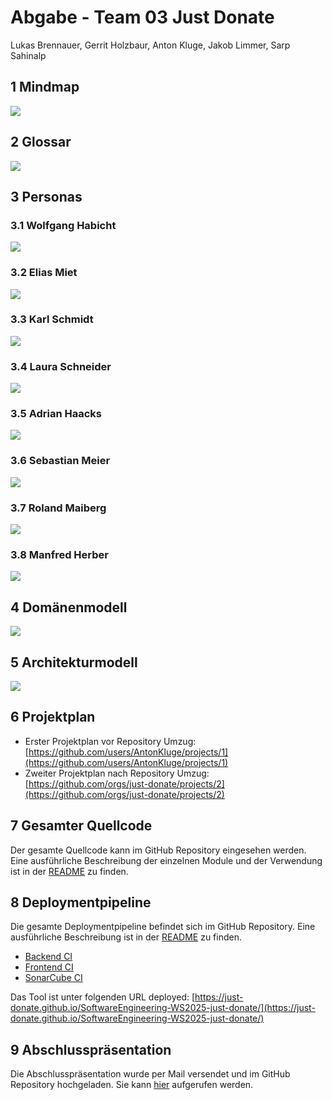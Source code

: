 # Abgabe - Team 03 Just Donate 

Lukas Brennauer, Gerrit Holzbaur, Anton Kluge, Jakob Limmer, Sarp Sahinalp

## 1 Mindmap
![](01_Mindmap.png)

## 2 Glossar

![](02_Glossar.png)

## 3 Personas 
### 3.1 Wolfgang Habicht
![](03_Personas/01_WolfgangHabicht.png)

### 3.2 Elias Miet
![](03_Personas/02_EliasMiet.png)

### 3.3 Karl Schmidt
![](03_Personas/03_KarlSchmidt.png)

### 3.4 Laura Schneider
![](03_Personas/04_LauraSchneider.png)

### 3.5 Adrian Haacks
![](03_Personas/05_AdrianHaacks.png)

### 3.6 Sebastian Meier
![](03_Personas/06_SebastianMeier.png)

### 3.7 Roland Maiberg
![](03_Personas/07_RolandMaiberg.png)

### 3.8 Manfred Herber
![](03_Personas/08_ManfredHerber.png)

## 4 Domänenmodell 

![](04_Domänenmodell.png)

## 5 Architekturmodell 

![](05_Architekturmodell.png)

## 6 Projektplan 

- Erster Projektplan vor Repository Umzug: [https://github.com/users/AntonKluge/projects/1](https://github.com/users/AntonKluge/projects/1)
- Zweiter Projektplan nach Repository Umzug: [https://github.com/orgs/just-donate/projects/2](https://github.com/orgs/just-donate/projects/2)

## 7 Gesamter Quellcode 

Der gesamte Quellcode kann im GitHub Repository eingesehen werden. Eine ausführliche Beschreibung der einzelnen Module und der Verwendung ist in der [README](https://github.com/just-donate/SoftwareEngineering-WS2025-just-donate/blob/main/README.md) zu finden.


## 8 Deploymentpipeline 

Die gesamte Deploymentpipeline befindet sich im GitHub Repository. Eine ausführliche Beschreibung ist in der [README](https://github.com/just-donate/SoftwareEngineering-WS2025-just-donate/blob/main/README.md) zu finden. 

- [Backend CI](https://github.com/just-donate/SoftwareEngineering-WS2025-just-donate/actions/workflows/backend-ci.yml)
- [Frontend CI](https://github.com/just-donate/SoftwareEngineering-WS2025-just-donate/actions/workflows/frontend-ci.yml)
- [SonarCube CI](https://github.com/just-donate/SoftwareEngineering-WS2025-just-donate/actions/workflows/sonarqube-ci.yml)

Das Tool ist unter folgenden URL deployed: [https://just-donate.github.io/SoftwareEngineering-WS2025-just-donate/](https://just-donate.github.io/SoftwareEngineering-WS2025-just-donate/)


## 9 Abschlusspräsentation 

Die Abschlusspräsentation wurde per Mail versendet und im GitHub Repository hochgeladen. Sie kann [hier](https://github.com/just-donate/SoftwareEngineering-WS2025-just-donate/blob/main/09_Slides.pdf) aufgerufen werden. 


